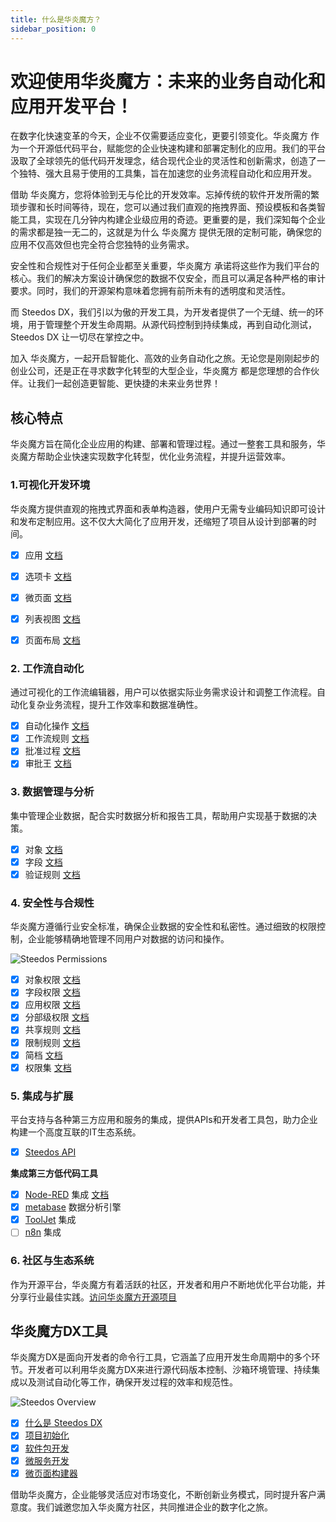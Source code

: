 ```yaml
---
title: 什么是华炎魔方？
sidebar_position: 0
---
```


# 欢迎使用华炎魔方：未来的业务自动化和应用开发平台！

在数字化快速变革的今天，企业不仅需要适应变化，更要引领变化。华炎魔方 作为一个开源低代码平台，赋能您的企业快速构建和部署定制化的应用。我们的平台汲取了全球领先的低代码开发理念，结合现代企业的灵活性和创新需求，创造了一个独特、强大且易于使用的工具集，旨在加速您的业务流程自动化和应用开发。

借助 华炎魔方，您将体验到无与伦比的开发效率。忘掉传统的软件开发所需的繁琐步骤和长时间等待，现在，您可以通过我们直观的拖拽界面、预设模板和各类智能工具，实现在几分钟内构建企业级应用的奇迹。更重要的是，我们深知每个企业的需求都是独一无二的，这就是为什么 华炎魔方 提供无限的定制可能，确保您的应用不仅高效但也完全符合您独特的业务需求。

安全性和合规性对于任何企业都至关重要，华炎魔方 承诺将这些作为我们平台的核心。我们的解决方案设计确保您的数据不仅安全，而且可以满足各种严格的审计要求。同时，我们的开源架构意味着您拥有前所未有的透明度和灵活性。

而 Steedos DX，我们引以为傲的开发工具，为开发者提供了一个无缝、统一的环境，用于管理整个开发生命周期。从源代码控制到持续集成，再到自动化测试，Steedos DX 让一切尽在掌控之中。

加入 华炎魔方，一起开启智能化、高效的业务自动化之旅。无论您是刚刚起步的创业公司，还是正在寻求数字化转型的大型企业，华炎魔方 都是您理想的合作伙伴。让我们一起创造更智能、更快捷的未来业务世界！


## 核心特点

华炎魔方旨在简化企业应用的构建、部署和管理过程。通过一整套工具和服务，华炎魔方帮助企业快速实现数字化转型，优化业务流程，并提升运营效率。


### 1.可视化开发环境

华炎魔方提供直观的拖拽式界面和表单构造器，使用户无需专业编码知识即可设计和发布定制应用。这不仅大大简化了应用开发，还缩短了项目从设计到部署的时间。

  - [x] 应用 [文档](./no-code/application/app)
  - [x] 选项卡 [文档](./no-code/application/tab)
  - [x] 微页面 [文档](./no-code/application/pages) 
  - [x] 列表视图 [文档](./no-code/customize/listview/)
  - [x] 页面布局 [文档](./no-code/customize/page-layout)


### 2. 工作流自动化

通过可视化的工作流编辑器，用户可以依据实际业务需求设计和调整工作流程。自动化复杂业务流程，提升工作效率和数据准确性。

  - [x] 自动化操作 [文档](./automation/automated-actions)
  - [x] 工作流规则 [文档](./automation/workflow-rules)
  - [x] 批准过程 [文档](./automation/approval-process)
  - [x] 审批王 [文档](./automation/approval-king/)

### 3. 数据管理与分析
集中管理企业数据，配合实时数据分析和报告工具，帮助用户实现基于数据的决策。

  - [x] 对象 [文档](./no-code/customize/object) 
  - [x] 字段 [文档](./no-code/customize/fields/) 
  - [x] 验证规则 [文档](./no-code/customize/validation-rules) 

### 4. 安全性与合规性

华炎魔方遵循行业安全标准，确保企业数据的安全性和私密性。通过细致的权限控制，企业能够精确地管理不同用户对数据的访问和操作。

![Steedos Permissions](/diagrams/Steedos-Permissions.drawio.svg)

  - [x] 对象权限 [文档](./admin/permissions/object-permissions)
  - [x] 字段权限 [文档](./admin/permissions/field-permissions)
  - [x] 应用权限 [文档](./admin/permissions/app-permissions)
  - [x] 分部级权限 [文档](./admin/permissions/division)
  - [x] 共享规则 [文档](./admin/permissions/sharing-rules)
  - [x] 限制规则 [文档](./admin/permissions/restriction-rules)
  - [x] 简档 [文档](./admin/permissions/profile)
  - [x] 权限集 [文档](./admin/permissions/permission-set)

### 5. 集成与扩展

平台支持与各种第三方应用和服务的集成，提供APIs和开发者工具包，助力企业构建一个高度互联的IT生态系统。

  - [x] [Steedos API](./developer/api)

**集成第三方低代码工具**

  - [x] [Node-RED](https://github.com/node-red/node-red) 集成 [文档](./integration/node-red)
  - [x] [metabase](https://github.com/metabase/metabase) 数据分析引擎
  - [x] [ToolJet](https://github.com/ToolJet/ToolJet/) 集成
  - [ ] [n8n](https://github.com/n8n-io/n8n) 集成

### 6. 社区与生态系统

作为开源平台，华炎魔方有着活跃的社区，开发者和用户不断地优化平台功能，并分享行业最佳实践。[访问华炎魔方开源项目](https://github.com/steedos/steedos-platform)

## 华炎魔方DX工具

华炎魔方DX是面向开发者的命令行工具，它涵盖了应用开发生命周期中的多个环节。开发者可以利用华炎魔方DX来进行源代码版本控制、沙箱环境管理、持续集成以及测试自动化等工作，确保开发过程的效率和规范性。

![Steedos Overview](/img/platform/steedos-dx.png)

  - [x] [什么是 Steedos DX](./developer/)
  - [x] [项目初始化](./developer/setup)
  - [x] [软件包开发](./developer/package/)
  - [x] [微服务开发](./developer/service)
  - [x] [微页面构建器](./developer/amis)

借助华炎魔方，企业能够灵活应对市场变化，不断创新业务模式，同时提升客户满意度。我们诚邀您加入华炎魔方社区，共同推进企业的数字化之旅。
